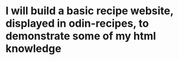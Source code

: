 # I will build a basic recipe website, displayed in odin-recipes, to demonstrate some of my html knowledge
